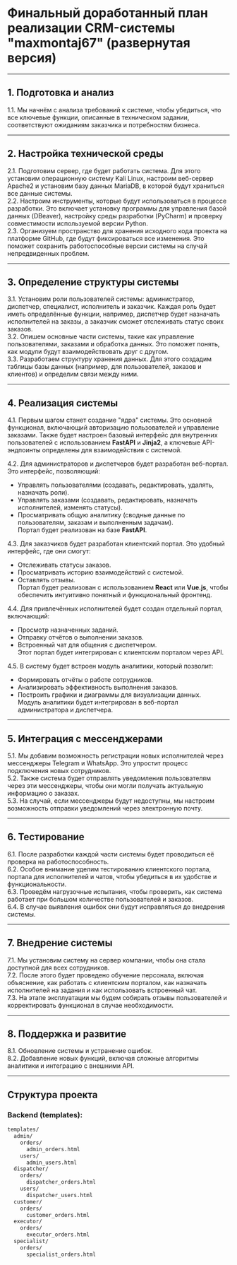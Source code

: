 # **Финальный доработанный план реализации CRM-системы "maxmontaj67" (развернутая версия)**

---

## **1. Подготовка и анализ**
1.1. Мы начнём с анализа требований к системе, чтобы убедиться, что все ключевые функции, описанные в техническом задании, соответствуют ожиданиям заказчика и потребностям бизнеса.

---

## **2. Настройка технической среды**
2.1. Подготовим сервер, где будет работать система. Для этого установим операционную систему Kali Linux, настроим веб-сервер Apache2 и установим базу данных MariaDB, в которой будут храниться все данные системы.  
2.2. Настроим инструменты, которые будут использоваться в процессе разработки. Это включает установку программы для управления базой данных (DBeaver), настройку среды разработки (PyCharm) и проверку совместимости используемой версии Python.  
2.3. Организуем пространство для хранения исходного кода проекта на платформе GitHub, где будут фиксироваться все изменения. Это поможет сохранить работоспособные версии системы на случай непредвиденных проблем.  

---

## **3. Определение структуры системы**
3.1. Установим роли пользователей системы: администратор, диспетчер, специалист, исполнитель и заказчик. Каждая роль будет иметь определённые функции, например, диспетчер будет назначать исполнителей на заказы, а заказчик сможет отслеживать статус своих заказов.  
3.2. Опишем основные части системы, такие как управление пользователями, заказами и обработка данных. Это поможет понять, как модули будут взаимодействовать друг с другом.  
3.3. Разработаем структуру хранения данных. Для этого создадим таблицы базы данных (например, для пользователей, заказов и клиентов) и определим связи между ними.  

---

## **4. Реализация системы**
4.1. Первым шагом станет создание "ядра" системы. Это основной функционал, включающий авторизацию пользователей и управление заказами. Также будет настроен базовый интерфейс для внутренних пользователей с использованием **FastAPI** и **Jinja2**, а ключевые API-эндпоинты определены для взаимодействия с системой.  

4.2. Для администраторов и диспетчеров будет разработан веб-портал. Это интерфейс, позволяющий:
- Управлять пользователями (создавать, редактировать, удалять, назначать роли).  
- Управлять заказами (создавать, редактировать, назначать исполнителей, изменять статусы).  
- Просматривать общую аналитику (сводные данные по пользователям, заказам и выполненным задачам).  
Портал будет реализован на базе **FastAPI**.  

4.3. Для заказчиков будет разработан клиентский портал. Это удобный интерфейс, где они смогут:
- Отслеживать статусы заказов.  
- Просматривать историю взаимодействий с системой.  
- Оставлять отзывы.  
Портал будет реализован с использованием **React** или **Vue.js**, чтобы обеспечить интуитивно понятный и функциональный фронтенд.  

4.4. Для привлечённых исполнителей будет создан отдельный портал, включающий:
- Просмотр назначенных заданий.  
- Отправку отчётов о выполнении заказов.  
- Встроенный чат для общения с диспетчером.  
Этот портал будет интегрирован с клиентским порталом через API.  

4.5. В систему будет встроен модуль аналитики, который позволит:
- Формировать отчёты о работе сотрудников.  
- Анализировать эффективность выполнения заказов.  
- Построить графики и диаграммы для визуализации данных.  
Модуль аналитики будет интегрирован в веб-портал администратора и диспетчера.  

---

## **5. Интеграция с мессенджерами**
5.1. Мы добавим возможность регистрации новых исполнителей через мессенджеры Telegram и WhatsApp. Это упростит процесс подключения новых сотрудников.  
5.2. Также система будет отправлять уведомления пользователям через эти мессенджеры, чтобы они могли получать актуальную информацию о заказах.  
5.3. На случай, если мессенджеры будут недоступны, мы настроим возможность отправки уведомлений через электронную почту.  

---

## **6. Тестирование**
6.1. После разработки каждой части системы будет проводиться её проверка на работоспособность.  
6.2. Особое внимание уделим тестированию клиентского портала, портала для исполнителей и чатов, чтобы убедиться в их удобстве и функциональности.  
6.3. Проведём нагрузочные испытания, чтобы проверить, как система работает при большом количестве пользователей и заказов.  
6.4. В случае выявления ошибок они будут исправляться до внедрения системы.  

---

## **7. Внедрение системы**
7.1. Мы установим систему на сервер компании, чтобы она стала доступной для всех сотрудников.  
7.2. После этого будет проведено обучение персонала, включая объяснение, как работать с клиентским порталом, как назначать исполнителей на задания и как использовать встроенный чат.  
7.3. На этапе эксплуатации мы будем собирать отзывы пользователей и корректировать функционал в случае необходимости.  

---

## **8. Поддержка и развитие**
8.1. Обновление системы и устранение ошибок.  
8.2. Добавление новых функций, включая сложные алгоритмы аналитики и интеграцию с внешними API.  

---

## **Структура проекта**
### **Backend (templates):**
```markdown
templates/
  admin/
    orders/
      admin_orders.html
    users/
      admin_users.html
  dispatcher/
    orders/
      dispatcher_orders.html
    users/
      dispatcher_users.html
  customer/
    orders/
      customer_orders.html
  executor/
    orders/
      executor_orders.html
  specialist/
    orders/
      specialist_orders.html
